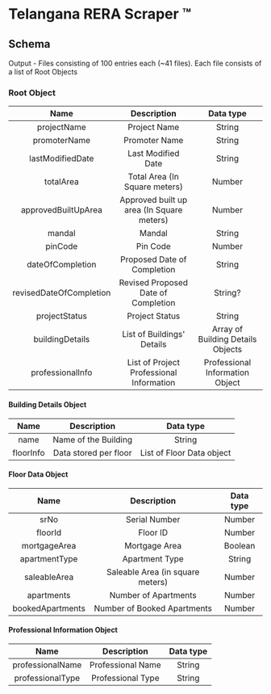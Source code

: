 # Telangana RERA Scraper ™

## Schema  
Output - Files consisting of 100 entries each (~41 files). Each file consists of a list of Root Objects
  
### Root Object
|          Name           |                Description                |             Data type             |
|:-----------------------:|:-----------------------------------------:|:---------------------------------:|
|       projectName       |               Project Name                |              String               |
|      promoterName       |               Promoter Name               |              String               |
|    lastModifiedDate     |            Last Modified Date             |              String               |
|        totalArea        |       Total Area (In Square meters)       |              Number               |
|   approvedBuiltUpArea   | Approved built up area (In Square meters) |              Number               |
|         mandal          |                  Mandal                   |              String               |
|         pinCode         |                 Pin Code                  |              Number               |
|    dateOfCompletion     |        Proposed Date of Completion        |              String               |
| revisedDateOfCompletion |    Revised Proposed Date of Completion    |              String?              |
|      projectStatus      |              Project Status               |              String               |
|     buildingDetails     |        List of Buildings' Details         | Array of Building Details Objects |
|    professionalInfo     | List of Project Professional Information  |  Professional Information Object  |

#### Building Details Object
|   Name    |      Description      |         Data type         |
|:---------:|:---------------------:|:-------------------------:|
|   name    | Name of the Building  |          String           |
| floorInfo | Data stored per floor | List of Floor Data object |

#### Floor Data Object
|       Name       |           Description            | Data type |
|:----------------:|:--------------------------------:|:---------:|
|       srNo       |          Serial Number           |  Number   |
|     floorId      |             Floor ID             |  Number   |
|   mortgageArea   |          Mortgage Area           |  Boolean  |
|  apartmentType   |          Apartment Type          |  String   |
|   saleableArea   | Saleable Area (in square meters) |  Number   |
|    apartments    |       Number of Apartments       |  Number   |
| bookedApartments |   Number of Booked Apartments    |  Number   |

#### Professional Information Object
|       Name       |    Description    | Data type |
|:----------------:|:-----------------:|:---------:|
| professionalName | Professional Name |   String  |
| professionalType | Professional Type |   String  |
